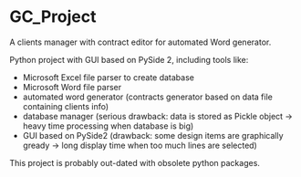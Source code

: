 # GC_Project
A clients manager with contract editor for automated Word generator.

Python project with GUI based on PySide 2, including tools like:
- Microsoft Excel file parser to create database
- Microsoft Word file parser
- automated word generator (contracts generator based on data file containing clients info)
- database manager (serious drawback: data is stored as Pickle object -> heavy time processing when database is big) 
- GUI based on PySide2 (drawback: some design items are graphically gready -> long display time when too much lines are selected)


This project is probably out-dated with obsolete python packages.
